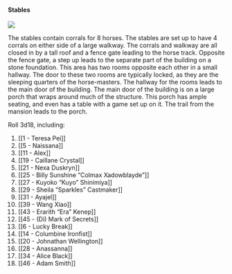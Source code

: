 #### Stables

![](https://lh6.googleusercontent.com/jKU3xecV-YFN5Q85Grjo8vKPQnMt8Bsw-FDRSGGV6sI2pPA01b8dy2SjakXChtsd2zwVVha2XW2zLejwLSvAO8UMxLG-QGD09beY_hB0OYjhds6K8yrZuh6lS4INYzky8FLzLeQ6)

The stables contain corrals for 8 horses. The stables are set up to have 4 corrals on either side of a large walkway. The corrals and walkway are all closed in by a tall roof and a fence gate leading to the horse track. Opposite the fence gate, a step up leads to the separate part of the building on a stone foundation. This area has two rooms opposite each other in a small hallway. The door to these two rooms are typically locked, as they are the sleeping quarters of the horse-masters. The hallway for the rooms leads to the main door of the building. The main door of the building is on a large porch that wraps around much of the structure. This porch has ample seating, and even has a table with a game set up on it. The trail from the mansion leads to the porch. 



Roll 3d18, including: 
1. [[1 - Teresa Pei]]
2. [[5 - Naissana]]
3. [[11 - Alex]]
4. [[19 - Caillane Crystal]]
5. [[21 - Nexa Duskryn]]
6. [[25 - Billy Sunshine “Colmax Xadowblayde”]] 
7. [[27 - Kuyoko “Kuyo” Shinimiya]]
8. [[29 - Sheila “Sparkles” Castmaker]]
9. [[31 - Ayajel]] 
10. [[39 - Wang Xiao]]
11. [[43 - Erarith “Era” Kenep]] 
12. [[45 - (Di) Mark of Secrets]]
13. [[6 - Lucky Break]]
14. [[14 - Columbine Ironfist]]
15. [[20 - Johnathan Wellington]]
16. [[28 - Anassanna]]
17. [[34 - Alice Black]]
18. [[46 - Adam Smith]]
